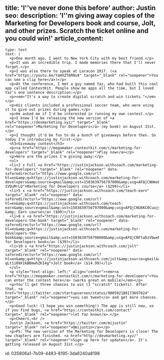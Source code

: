 title: 'I''ve never done this before'
author: Justin
seo:
  description: 'I''m giving away copies of the Marketing for Developers book and course, Jolt, and other prizes. Scratch the ticket online and you could win!'
article_content:
  -
    type: text
    text: |
      <p>One month ago, I went to New York City with my best friend.</p>
      <p>It was an incredible trip. I made memories there that I'll never forget.</p>
      <p>I was also there to speak at Laracon 2017. (<a href="https://youtu.be/YaHXZT6RNs8" target="_blank" rel="noopener">You can see a clip here</a>)</p>
      <p>At the conference, I met a guy named Yaz, who had built this cool app called ContestKit. People show me apps all the time, but I loved Yaz's one sentence description:</p>
      <p><em>"It's a way to create digital scratch and win tickets."</em></p>
      <p>His clients included a professional soccer team, who were using it to give out prizes during games.</p>
      <p>He asked me if I'd be interested in running my own contest.</p>
      <p>I knew I'd be releasing the new version of <a href="https://devmarketing.xyz/" target="_blank" rel="noopener">Marketing for Developers</a> (my book) on August 31st.</p>
      <p>I thought it'd be fun to do a bunch of giveaways before then. So today I'm introducing my first:</p>
      <h3>Giveaway contest</h3>
      <p><a href="https://megamaker.contestkit.com/c/marketing-for-developers" target="_blank" rel="noopener">Play now</a></p>
      <p>Here are the prizes I'm giving away:</p>
      <ul>
      <li>2 x Full <a href="https://justinjackson.withcoach.com/marketing-for-developers" target="_blank" rel="noopener" data-saferedirecturl="https://www.google.com/url?hl=en&amp;q=https://justinjackson.withcoach.com/marketing-for-developers&amp;source=gmail&amp;ust=1503639756797000&amp;usg=AFQjCNHmoELO4iGjqvm6JH6F1-1VQuMrLQ">Marketing for Developers course</a> ($299)</li>
      <li>5 x <a href="https://justinjackson.withcoach.com/teach-earn" target="_blank" rel="noopener" data-saferedirecturl="https://www.google.com/url?hl=en&amp;q=https://justinjackson.withcoach.com/teach-earn&amp;source=gmail&amp;ust=1503639756797000&amp;usg=AFQjCNG6KC0CuajyTxwtFoKxcTP7CRiSaQ">Teach &amp; Earn course</a> ($99)</li>
      <li>8 x <a href="https://justinjackson.withcoach.com/marketing-for-developers-the-book" target="_blank" rel="noopener" data-saferedirecturl="https://www.google.com/url?hl=en&amp;q=https://justinjackson.withcoach.com/marketing-for-developers-the-book&amp;source=gmail&amp;ust=1503639756798000&amp;usg=AFQjCNFtaDzVbweNY9DtPc1AgOa1Bl78cw">Marketing for Developers book</a> ($39)</li>
      <li>10 x <a href="https://justinjackson.withcoach.com/jolt" target="_blank" rel="noopener" data-saferedirecturl="https://www.google.com/url?hl=en&amp;q=https://justinjackson.withcoach.com/jolt&amp;source=gmail&amp;ust=1503639756798000&amp;usg=AFQjCNFlXQk4Y-qLt1i09X1kBBmwhZKI4g">Jolt book</a> ($14.99)</li>
      </ul>
      <p style="text-align: left;" align="center"><em><a href="https://megamaker.contestkit.com/c/marketing-for-developers">You can enter the contest here</a> (works great on mobile)</em></p>
      <p>You'll get three chances to win (3 "scratch" tickets). After that, <a href="https://twitter.com/startupvernon/status/900592188173697024" target="_blank" rel="noopener">you can tweet</a> and get more chances.</p>
      <p>Good luck! (I hope you win something!) The app is still new, so if you find bugs, <a href="https://contestkit.com/contact" target="_blank" rel="noopener">let Yaz know</a>.</p>
      <p>Cheers,<br />
      Justin Jackson, <a href="https://twitter.com/mijustin" target="_blank" rel="noopener">@mijustin</a></p>
      <p>PS: The new version of the Marketing for Developers is close! The new chapters are finished. <a href="http://devmarketing.xyz/" target="_blank" rel="noopener">Sign up here for updates</a>. It's getting released on August 31st.</p>
      
id: 035806a1-7b09-4483-8195-3da6240a8198
